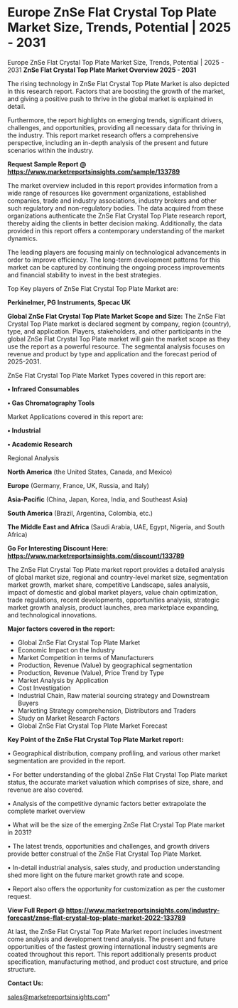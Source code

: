 # Europe ZnSe Flat Crystal Top Plate Market Size, Trends, Potential | 2025 - 2031
Europe ZnSe Flat Crystal Top Plate Market Size, Trends, Potential | 2025 - 2031
<Strong> ZnSe Flat Crystal Top Plate Market Overview 2025 - 2031</strong>

The rising technology in ZnSe Flat Crystal Top Plate Market is also depicted in this research report. Factors that are boosting the growth of the market, and giving a positive push to thrive in the global market is explained in detail.

Furthermore, the report highlights on emerging trends, significant drivers, challenges, and opportunities, providing all necessary data for thriving in the industry. This report market research offers a comprehensive perspective, including an in-depth analysis of the present and future scenarios within the industry.

<strong>Request Sample Report @ <a href=https://www.marketreportsinsights.com/sample/133789>https://www.marketreportsinsights.com/sample/133789</a></strong>

The market overview included in this report provides information from a wide range of resources like government organizations, established companies, trade and industry associations, industry brokers and other such regulatory and non-regulatory bodies. The data acquired from these organizations authenticate the ZnSe Flat Crystal Top Plate research report, thereby aiding the clients in better decision making. Additionally, the data provided in this report offers a contemporary understanding of the market dynamics.

The leading players are focusing mainly on technological advancements in order to improve efficiency. The long-term development patterns for this market can be captured by continuing the ongoing process improvements and financial stability to invest in the best strategies.

Top Key players of ZnSe Flat Crystal Top Plate Market are:

<strong>Perkinelmer, PG Instruments, Specac UK</strong>

<strong><b>Global ZnSe Flat Crystal Top Plate Market Scope and Size:</b></strong>
The ZnSe Flat Crystal Top Plate market is declared segment by company, region (country), type, and application. Players, stakeholders, and other participants in the global ZnSe Flat Crystal Top Plate market will gain the market scope as they use the report as a powerful resource. The segmental analysis focuses on revenue and product by type and application and the forecast period of 2025-2031.

ZnSe Flat Crystal Top Plate Market Types covered in this report are:

<strong>• Infrared Consumables

• Gas Chromatography Tools</strong>

Market Applications covered in this report are:

<strong>• Industrial

• Academic Research</strong> 

Regional Analysis

<strong>North America</strong> (the United States, Canada, and Mexico)

<strong>Europe</strong> (Germany, France, UK, Russia, and Italy)

<strong>Asia-Pacific</strong> (China, Japan, Korea, India, and Southeast Asia)

<strong>South America</strong> (Brazil, Argentina, Colombia, etc.)

<strong>The Middle East and Africa</strong> (Saudi Arabia, UAE, Egypt, Nigeria, and South Africa)

<strong>Go For Interesting Discount Here: <a href=https://www.marketreportsinsights.com/discount/133789>https://www.marketreportsinsights.com/discount/133789</a></strong>

The ZnSe Flat Crystal Top Plate market report provides a detailed analysis of global market size, regional and country-level market size, segmentation market growth, market share, competitive Landscape, sales analysis, impact of domestic and global market players, value chain optimization, trade regulations, recent developments, opportunities analysis, strategic market growth analysis, product launches, area marketplace expanding, and technological innovations.

<strong><b>Major factors covered in the report:</b></strong>
<ul>
  <li>Global ZnSe Flat Crystal Top Plate Market </li>
  <li>Economic Impact on the Industry</li>
  <li>Market Competition in terms of Manufacturers</li>
  <li>Production, Revenue (Value) by geographical segmentation</li>
  <li>Production, Revenue (Value), Price Trend by Type</li>
  <li>Market Analysis by Application</li>
  <li>Cost Investigation</li>
  <li>Industrial Chain, Raw material sourcing strategy and Downstream Buyers</li>
  <li>Marketing Strategy comprehension, Distributors and Traders</li>
  <li>Study on Market Research Factors</li>
  <li>Global ZnSe Flat Crystal Top Plate Market Forecast</li>
</ul>

<strong><b>Key Point of the ZnSe Flat Crystal Top Plate Market report:</b></strong>

• Geographical distribution, company profiling, and various other market segmentation are provided in the report.

• For better understanding of the global ZnSe Flat Crystal Top Plate market status, the accurate market valuation which comprises of size, share, and revenue are also covered.

• Analysis of the competitive dynamic factors better extrapolate the complete market overview

• What will be the size of the emerging ZnSe Flat Crystal Top Plate market in 2031?

• The latest trends, opportunities and challenges, and growth drivers provide better construal of the ZnSe Flat Crystal Top Plate Market.

• In-detail industrial analysis, sales study, and production understanding shed more light on the future market growth rate and scope.

• Report also offers the opportunity for customization as per the customer request.

<strong><b>View Full Report @ <a href=https://www.marketreportsinsights.com/industry-forecast/znse-flat-crystal-top-plate-market-2022-133789>https://www.marketreportsinsights.com/industry-forecast/znse-flat-crystal-top-plate-market-2022-133789</a></b></strong>


At last, the ZnSe Flat Crystal Top Plate Market report includes investment come analysis and development trend analysis. The present and future opportunities of the fastest growing international industry segments are coated throughout this report. This report additionally presents product specification, manufacturing method, and product cost structure, and price structure.

<strong>Contact Us:</strong>

sales@marketreportsinsights.com"
